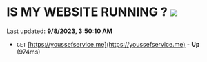 # IS MY WEBSITE RUNNING ? [![](https://img.shields.io/static/v1?label=Sponsor&message=%E2%9D%A4&logo=GitHub&color=%23fe8e86)](https://github.com/sponsors/<username>)

Last updated: **9/8/2023, 3:50:10 AM**

- `GET` [https://youssefservice.me](https://youssefservice.me) - **Up** (974ms)
